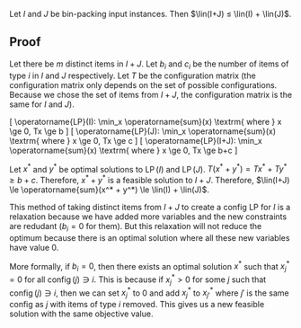 Let $I$ and $J$ be bin-packing input instances.
$\newcommand{\lin}{\operatorname{lin}}$
Then $\lin(I+J) ≤ \lin(I) + \lin(J)$.

## Proof

Let there be $m$ distinct items in $I+J$.
Let $b_i$ and $c_i$ be the number of items of type $i$ in $I$ and $J$ respectively.
Let $T$ be the configuration matrix
(the configuration matrix only depends on the set of possible configurations.
Because we chose the set of items from $I+J$, the configuration matrix is the same for $I$ and $J$).

\[ \operatorname{LP}(I): \min_x \operatorname{sum}(x) \textrm{ where } x \ge 0, Tx \ge b \]
\[ \operatorname{LP}(J): \min_x \operatorname{sum}(x) \textrm{ where } x \ge 0, Tx \ge c \]
\[ \operatorname{LP}(I+J): \min_x \operatorname{sum}(x) \textrm{ where } x \ge 0, Tx \ge b+c \]

Let $x^*$ and $y^*$ be optimal solutions to $\operatorname{LP}(I)$ and $\operatorname{LP}(J)$.
$T(x^*+y^*) = Tx^* + Ty^* \ge b + c$. Therefore, $x^* + y^*$ is a feasible solution to $I+J$.
Therefore, $\lin(I+J) \le \operatorname{sum}(x^* + y^*) \le \lin(I) + \lin(J)$.

This method of taking distinct items from $I+J$ to create a config LP for $I$ is a relaxation
because we have added more variables and the new constraints are redudant ($b_i = 0$ for them).
But this relaxation will not reduce the optimum because there is an optimal solution
where all these new variables have value 0.

More formally, if $b_i = 0$, then there exists an optimal solution $x^*$ such that
$x_j^* = 0$ for all $\operatorname{config}(j) \ni i$.
This is because if $x_j^* > 0$ for some $j$ such that $\operatorname{config}(j) \ni i$,
then we can set $x_j^*$ to 0 and add $x_j^*$ to $x_{j'}^*$ where $j'$ is the same config
as $j$ with items of type $i$ removed.
This gives us a new feasible solution with the same objective value.
